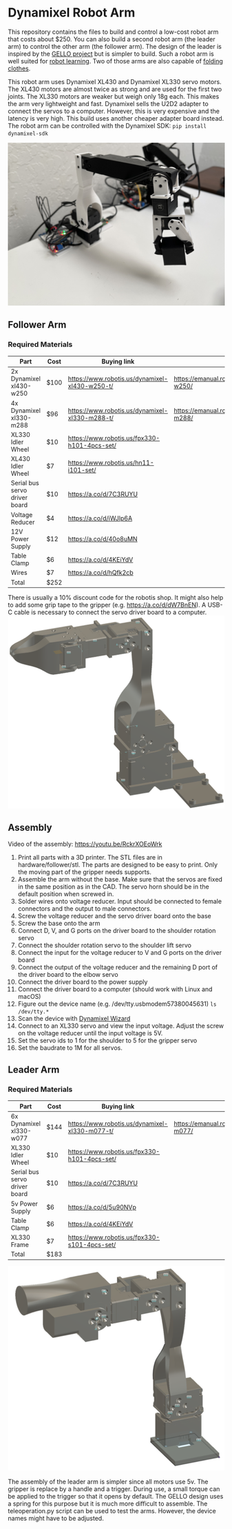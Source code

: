 # Dynamixel Robot Arm

This repository contains the files to build and control a low-cost robot arm that costs about $250. You can also build a second robot arm (the leader arm) to control the other arm (the follower arm). The design of the leader is inspired by the [GELLO project](https://github.com/wuphilipp/gello_mechanical) but is simpler to build. Such a robot arm is well suited for [robot learning](https://x.com/alexkoch_ai/status/1756500716854841835?s=20). Two of those arms are also capable of [folding clothes](https://x.com/alexkoch_ai/status/1772750496174149708?s=20).

This robot arm uses Dynamixel XL430 and Dynamixel XL330 servo motors. The XL430 motors are almost twice as strong and are used for the first two joints.
The XL330 motors are weaker but weigh only 18g each. This makes the arm very lightweight and fast.
Dynamixel sells the U2D2 adapter to connect the servos to a computer. However, this is very expensive and the latency is very high. This build uses another cheaper adapter board instead.
The robot arm can be controlled with the Dynamixel SDK: ```pip install dynamixel-sdk```

![Robot Arm](./pictures/robot_portait.jpg)

## Follower Arm

### Required Materials

| Part                          | Cost | Buying link                                    | Specs |
|-------------------------------|------|------------------------------------------------| --- |
| 2x Dynamixel xl430-w250       | $100 | https://www.robotis.us/dynamixel-xl430-w250-t/ | https://emanual.robotis.com/docs/en/dxl/x/xl430-w250/ |
| 4x Dynamixel xl330-m288       | $96  | https://www.robotis.us/dynamixel-xl330-m288-t/ | https://emanual.robotis.com/docs/en/dxl/x/xl330-m288/|
| XL330 Idler Wheel             | $10  | https://www.robotis.us/fpx330-h101-4pcs-set/   | |
| XL430 Idler Wheel             | $7   | https://www.robotis.us/hn11-i101-set/          | |
| Serial bus servo driver board | $10  | https://a.co/d/7C3RUYU                         | |
| Voltage Reducer               | $4   | https://a.co/d/iWJlp6A                         | |
| 12V Power Supply              | $12  | https://a.co/d/40o8uMN                         | |
| Table Clamp                   | $6   | https://a.co/d/4KEiYdV                         | |
| Wires                         | $7   | https://a.co/d/hQfk2cb                         | |
| Total                         | $252 |                                                | |

There is usually a 10% discount code for the robotis shop. It might also help to add some grip tape to the gripper (e.g. https://a.co/d/dW7BnEN). A USB-C cable is necessary to connect the servo driver board to a computer.
![follower](./pictures/follower_arm.png)

## Assembly

Video of the assembly: https://youtu.be/RckrXOEoWrk

1. Print all parts with a 3D printer. The STL files are in hardware/follower/stl. The parts are designed to be easy to print. Only the moving part of the gripper needs supports.
2. Assemble the arm without the base. Make sure that the servos are fixed in the same position as in the CAD. The servo horn should be in the default position when screwed in.
3. Solder wires onto voltage reducer. Input should be connected to female connectors and the output to male connectors.
4. Screw the voltage reducer and the servo driver board onto the base
5. Screw the base onto the arm
6. Connect D, V, and G ports on the driver board to the shoulder rotation servo
7. Connect the shoulder rotation servo to the shoulder lift servo
8. Connect the input for the voltage reducer to V and G ports on the driver board
9. Connect the output of the voltage reducer and the remaining D port of the driver board to the elbow servo
10. Connect the driver board to the power supply
11. Connect the driver board to a computer (should work with Linux and macOS)
12. Figure out the device name (e.g. /dev/tty.usbmodem57380045631) ```ls /dev/tty.*```
13. Scan the device with [Dynamixel Wizard](https://emanual.robotis.com/docs/en/software/dynamixel/dynamixel_wizard2/)
14. Connect to an XL330 servo and view the input voltage. Adjust the screw on the voltage reducer until the input voltage is 5V.
15. Set the servo ids to 1 for the shoulder to 5 for the gripper servo
16. Set the baudrate to 1M for all servos.

## Leader Arm

### Required Materials

| Part                          | Cost | Buying link | Specs |
|-------------------------------|------| --- | --- |
| 6x Dynamixel xl330-w077       | $144 |  https://www.robotis.us/dynamixel-xl330-m077-t/ | https://emanual.robotis.com/docs/en/dxl/x/xl330-m077/|
| XL330 Idler Wheel             | $10  | https://www.robotis.us/fpx330-h101-4pcs-set/   | |
| Serial bus servo driver board | $10  | https://a.co/d/7C3RUYU | |
| 5v Power Supply               | $6   | https://a.co/d/5u90NVp | |
| Table Clamp                   | $6   | https://a.co/d/4KEiYdV | |
| XL330 Frame | $7   | https://www.robotis.us/fpx330-s101-4pcs-set/ | |
| Total                        | $183 | | |

![leader](./pictures/leader_arm.png)

The assembly of the leader arm is simpler since all motors use 5v. The gripper is replace by a handle and a trigger. During use, a small torque can be applied to the trigger so that it opens by default. The GELLO design uses a spring for this purpose but it is much more difficult to assemble.
The teleoperation.py script can be used to test the arms. However, the device names might have to be adjusted.

